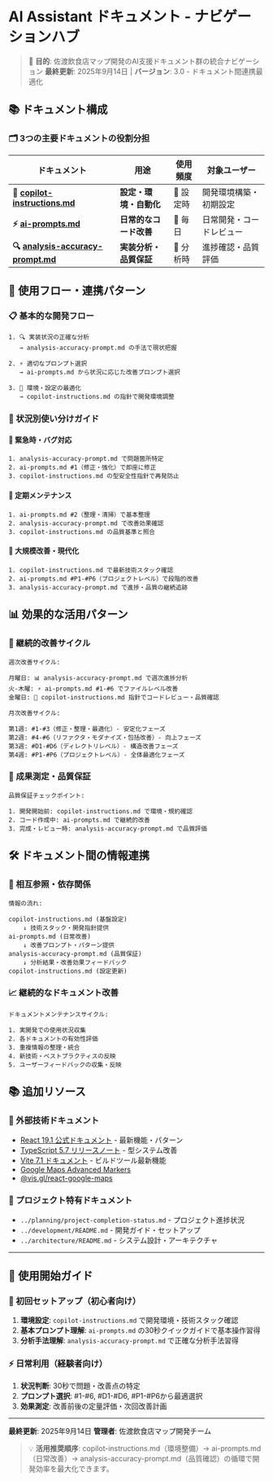 # AI Assistant ドキュメント - ナビゲーションハブ

> 🎯 **目的**: 佐渡飲食店マップ開発のAI支援ドキュメント群の統合ナビゲーション
> **最終更新**: 2025年9月14日 | **バージョン**: 3.0 - ドキュメント間連携最適化

## 📚 ドキュメント構成

### 🗂️ 3つの主要ドキュメントの役割分担

| ドキュメント                                                        | 用途                   | 使用頻度  | 対象ユーザー             |
| ------------------------------------------------------------------- | ---------------------- | --------- | ------------------------ |
| **🚀 [copilot-instructions.md](./copilot-instructions.md)**         | **設定・環境・自動化** | 📄 設定時 | 開発環境構築・初期設定   |
| **⚡ [ai-prompts.md](./ai-prompts.md)**                             | **日常的なコード改善** | 📄 毎日   | 日常開発・コードレビュー |
| **🔍 [analysis-accuracy-prompt.md](./analysis-accuracy-prompt.md)** | **実装分析・品質保証** | 📄 分析時 | 進捗確認・品質評価       |

## 🎯 使用フロー・連携パターン

### 📋 基本的な開発フロー

```text
1. 🔍 実装状況の正確な分析
   → analysis-accuracy-prompt.md の手法で現状把握

2. ⚡ 適切なプロンプト選択
   → ai-prompts.md から状況に応じた改善プロンプト選択

3. 🚀 環境・設定の最適化
   → copilot-instructions.md の指針で開発環境調整
```

### 🎨 状況別使い分けガイド

#### 🚨 緊急時・バグ対応

```text
1. analysis-accuracy-prompt.md で問題箇所特定
2. ai-prompts.md #1（修正・強化）で即座に修正
3. copilot-instructions.md の型安全性指針で再発防止
```

#### 🧹 定期メンテナンス

```text
1. ai-prompts.md #2（整理・清掃）で基本整理
2. analysis-accuracy-prompt.md で改善効果確認
3. copilot-instructions.md の品質基準と照合
```

#### 🌟 大規模改善・現代化

```text
1. copilot-instructions.md で最新技術スタック確認
2. ai-prompts.md #P1-#P6（プロジェクトレベル）で段階的改善
3. analysis-accuracy-prompt.md で進捗・品質の継続追跡
```

## 📊 効果的な活用パターン

### 🔄 継続的改善サイクル

```text
週次改善サイクル:

月曜日: 📊 analysis-accuracy-prompt.md で週次進捗分析
火-木曜: ⚡ ai-prompts.md #1-#6 でファイルレベル改善
金曜日: 🚀 copilot-instructions.md 指針でコードレビュー・品質確認

月次改善サイクル:

第1週: #1-#3（修正・整理・最適化）- 安定化フェーズ
第2週: #4-#6（リファクタ・モダナイズ・包括改善）- 向上フェーズ
第3週: #D1-#D6（ディレクトリレベル）- 構造改善フェーズ
第4週: #P1-#P6（プロジェクトレベル）- 全体最適化フェーズ
```

### 🎯 成果測定・品質保証

```text
品質保証チェックポイント:

1. 開発開始前: copilot-instructions.md で環境・規約確認
2. コード作成中: ai-prompts.md で継続的改善
3. 完成・レビュー時: analysis-accuracy-prompt.md で品質評価
```

## 🛠️ ドキュメント間の情報連携

### 🔗 相互参照・依存関係

```text
情報の流れ:

copilot-instructions.md (基盤設定)
    ↓ 技術スタック・開発指針提供
ai-prompts.md (日常改善)
    ↓ 改善プロンプト・パターン提供
analysis-accuracy-prompt.md (品質保証)
    ↓ 分析結果・改善効果フィードバック
copilot-instructions.md (設定更新)
```

### 📈 継続的なドキュメント改善

```text
ドキュメントメンテナンスサイクル:

1. 実開発での使用状況収集
2. 各ドキュメントの有効性評価
3. 重複情報の整理・統合
4. 新技術・ベストプラクティスの反映
5. ユーザーフィードバックの収集・反映
```

## 📚 追加リソース

### 🔗 外部技術ドキュメント

- [React 19.1 公式ドキュメント](https://react.dev/) - 最新機能・パターン
- [TypeScript 5.7 リリースノート](https://www.typescriptlang.org/) - 型システム改善
- [Vite 7.1 ドキュメント](https://vitejs.dev/) - ビルドツール最新機能
- [Google Maps Advanced Markers](https://developers.google.com/maps/documentation/javascript/advanced-markers)
- [@vis.gl/react-google-maps](https://visgl.github.io/react-google-maps/)

### 📖 プロジェクト特有ドキュメント

- `../planning/project-completion-status.md` - プロジェクト進捗状況
- `../development/README.md` - 開発ガイド・セットアップ
- `../architecture/README.md` - システム設計・アーキテクチャ

---

## 🎯 使用開始ガイド

### 🚀 初回セットアップ（初心者向け）

1. **環境設定**: `copilot-instructions.md` で開発環境・技術スタック確認
2. **基本プロンプト理解**: `ai-prompts.md` の30秒クイックガイドで基本操作習得
3. **分析手法理解**: `analysis-accuracy-prompt.md` で正確な分析手法習得

### ⚡ 日常利用（経験者向け）

1. **状況判断**: 30秒で問題・改善点の特定
2. **プロンプト選択**: #1-#6, #D1-#D6, #P1-#P6から最適選択
3. **効果測定**: 改善前後の定量評価・次回改善計画

---

**最終更新**: 2025年9月14日
**管理者**: 佐渡飲食店マップ開発チーム

> 💡 **活用推奨順序**: copilot-instructions.md（環境整備）→ ai-prompts.md（日常改善）→
> analysis-accuracy-prompt.md（品質確認）の循環で開発効率を最大化できます。
